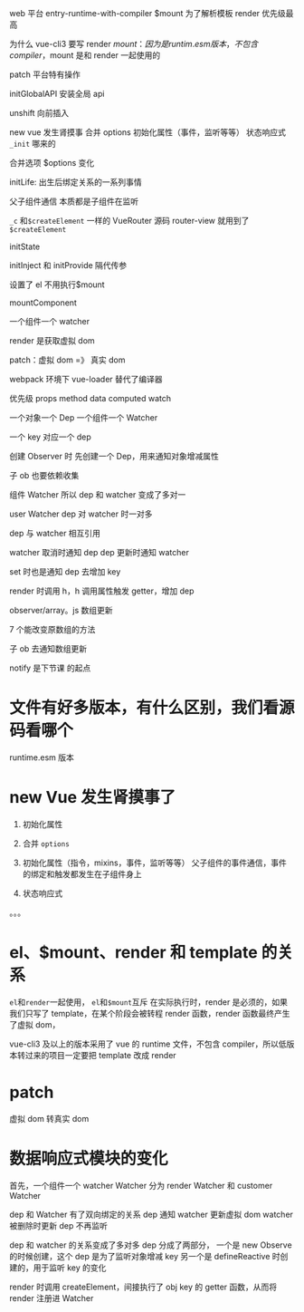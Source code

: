 web 平台 entry-runtime-with-compiler
$mount 为了解析模板
render 优先级最高

为什么 vue-cli3 要写 render $mount： 因为是runtim.esm版本，不包含compiler，$mount 是和 render 一起使用的

patch 平台特有操作

initGlobalAPI 安装全局 api

unshift 向前插入

new vue 发生肾摸事 合并 options 初始化属性（事件，监听等等） 状态响应式
`_init` 哪来的

合并选项 $options 变化

initLife: 出生后绑定关系的一系列事情

父子组件通信
本质都是子组件在监听

`_c` 和`$createElement` 一样的 VueRouter 源码 router-view 就用到了`$createElement`

initState

initInject 和 initProvide 隔代传参

设置了 el 不用执行$mount

mountComponent

一个组件一个 watcher

render 是获取虚拟 dom

patch：虚拟 dom =》 真实 dom

webpack 环境下 vue-loader 替代了编译器

优先级 props method data computed watch

一个对象一个 Dep 一个组件一个 Watcher

一个 key 对应一个 dep

创建 Observer 时 先创建一个 Dep，用来通知对象增减属性

子 ob 也要依赖收集

组件 Watcher
所以 dep 和 watcher 变成了多对一

user Watcher
dep 对 watcher 时一对多

dep 与 watcher 相互引用

watcher 取消时通知 dep
dep 更新时通知 watcher

set 时也是通知 dep 去增加 key

render 时调用 h，h 调用属性触发 getter，增加 dep

observer/array。js 数组更新

7 个能改变原数组的方法

子 ob 去通知数组更新

notify 是下节课 的起点

# 文件有好多版本，有什么区别，我们看源码看哪个

runtime.esm 版本

# new Vue 发生肾摸事了

1. 初始化属性

2. 合并 `options`

3. 初始化属性（指令，mixins，事件，监听等等）
   父子组件的事件通信，事件的绑定和触发都发生在子组件身上

4. 状态响应式

。。。

# el、$mount、render 和 template 的关系

`el`和`render`一起使用，
`el`和`$mount`互斥
在实际执行时，render 是必须的，如果我们只写了 template，在某个阶段会被转程 render 函数，render 函数最终产生了虚拟 dom，

vue-cli3 及以上的版本采用了 vue 的 runtime 文件，不包含 compiler，所以低版本转过来的项目一定要把 template 改成 render

# patch

虚拟 dom 转真实 dom

# 数据响应式模块的变化

首先，一个组件一个 watcher
Watcher 分为 render Watcher 和 customer Watcher

dep 和 Watcher 有了双向绑定的关系
dep 通知 watcher 更新虚拟 dom
watcher 被删除时更新 dep 不再监听

dep 和 watcher 的关系变成了多对多
dep 分成了两部分，
一个是 new Observe 的时候创建，这个 dep 是为了监听对象增减 key
另一个是 defineReactive 时创建的，用于监听 key 的变化

render 时调用 createElement，间接执行了 obj key 的 getter 函数，从而将 render 注册进 Watcher
